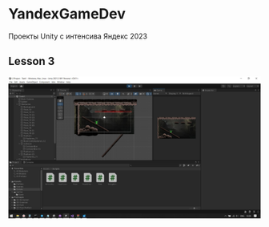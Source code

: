 # YandexGameDev
Проекты Unity с интенсива Яндекс 2023

## Lesson 3

![Alt text](Screenshots/Task1.png "Task 1")
